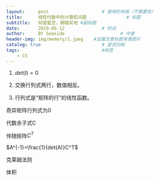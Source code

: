 ```yaml
---
layout:     post                    # 使用的布局（不需要改）
title:      线性代数中的计算机问题               # 标题 
subtitle:   仰望星空，脚踏实地 #副标题
date:       2019-05-12              # 时间
author:     BY Seaside                     # 作者
header-img: img/memory/1.jpeg    #这篇文章标题背景图片
catalog: true                       # 是否归档
tags:                               #标签
    - CS
---
```




1. $det(I)=0$

2. 交换行列式两行，数值相反。
3. 行列式是“矩阵的行”的线性函数。

奇异矩阵行列式为0



代数余子式C

伴随矩阵$C^T$ 

$A^{-1}=\frac{1}{det(A)}C^T$  

克莱姆法则

体积

